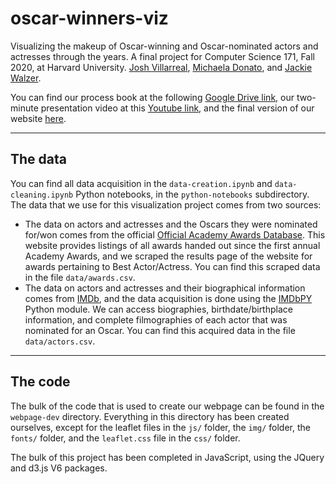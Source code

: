# oscar-winners-viz

Visualizing the makeup of Oscar-winning and Oscar-nominated actors and actresses through the years. 
A final project for Computer Science 171, Fall 2020, at Harvard University.
<a href="https://github.com/joshv2017">Josh Villarreal</a>, <a href="https://github.com/michaeladonato">Michaela Donato</a>, and <a href="https://github.com/jackiewalzer">Jackie Walzer</a>.

You can find our process book at the following <a href="https://docs.google.com/document/d/1e8gJDs7d25U-E5SKizLKKor6LjmbjRTPTelMwxdRuVs/edit?usp=sharing">Google Drive link</a>, our two-minute presentation video at this <a href="https://youtu.be/qIc_IyRazk8">Youtube link</a>, and the final version of our website <a href="https://joshv2017.github.io/oscar-winners-viz/webpage-dev/">here</a>.

---
## The data

You can find all data acquisition in the `data-creation.ipynb` and `data-cleaning.ipynb` Python notebooks, in the `python-notebooks` subdirectory. The data that we use for this visualization project comes from two sources:
- The data on actors and actresses and the Oscars they were nominated for/won comes from the official <a href="http://awardsdatabase.oscars.org/">Official Academy Awards Database</a>. This website provides listings of all awards handed out since the first annual Academy Awards, and we scraped the results page of the website for awards pertaining to Best Actor/Actress. You can find this scraped data in the file `data/awards.csv`.
- The data on actors and actresses and their biographical information comes from <a href="https://www.imdb.com/">IMDb</a>, and the data acquisition is done using the <a href="https://buildmedia.readthedocs.org/media/pdf/imdbpy/latest/imdbpy.pdf">IMDbPY</a> Python module. We can access biographies, birthdate/birthplace information, and complete filmographies of each actor that was nominated for an Oscar. You can find this acquired data in the file `data/actors.csv`.
---
## The code

The bulk of the code that is used to create our webpage can be found in the `webpage-dev` directory. Everything in this directory has been created ourselves, except for the leaflet files in the `js/` folder, the `img/` folder, the `fonts/` folder, and the `leaflet.css` file in the `css/` folder.

The bulk of this project has been completed in JavaScript, using the JQuery and d3.js V6 packages.
